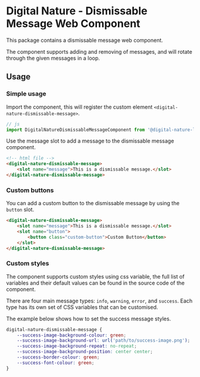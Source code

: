 # Digital Nature - Dismissable Message Web Component
This package contains a dismissable message web component.

The component supports adding and removing of messages, and will rotate through the given messages in a loop.


## Usage

### Simple usage
Import the component, this will register the custom element `<digital-nature-dismissable-message>`.
```javascript
// js
import DigitalNatureDismissableMessageComponent from '@digital-nature-ltd/dismissable-message-component';
```

Use the message slot to add a message to the dismissable message component.

```html
<!-- html file -->
<digital-nature-dismissable-message>
    <slot name="message">This is a dismissable message.</slot>
</digital-nature-dismissable-message>
```

### Custom buttons
You can add a custom button to the dismissable message by using the `button` slot.
```html
<digital-nature-dismissable-message>
    <slot name="message">This is a dismissable message.</slot>
    <slot name="button">
        <button class="custom-button">Custom Button</button>
    </slot>
</digital-nature-dismissable-message>
```

### Custom styles
The component supports custom styles using css variable, the full list of variables and their default values can be found in the source code of the component.

There are four main message types: `info`, `warning`, `error`, and `success`. Each type has its own set of CSS variables that can be customised.

The example below shows how to set the success message styles.
```css
digital-nature-dismissable-message {
    --success-image-background-colour: green;
    --success-image-background-url: url('path/to/success-image.png');
    --success-image-background-repeat: no-repeat;
    --success-image-background-position: center center;
    --success-border-colour: green;
    --success-font-colour: green;
}
```



